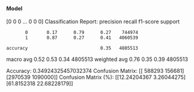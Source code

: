 #### Model
[0 0 0 ... 0 0 0]
Classification Report:
              precision    recall  f1-score   support

           0       0.17      0.79      0.27    744974
           1       0.87      0.27      0.41   4060539

    accuracy                           0.35   4805513
   macro avg       0.52      0.53      0.34   4805513
weighted avg       0.76      0.35      0.39   4805513

Accuracy: 0.34924325457032374
Confusion Matrix:
[[ 588293  156681]
 [2970539 1090000]]
Confusion Matrix (%):
[[12.24204367  3.26044275]
 [61.8152318  22.68228179]]
